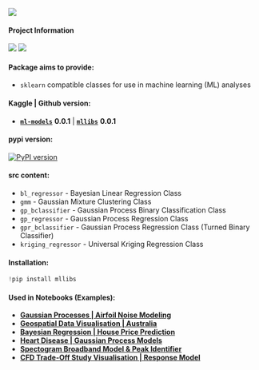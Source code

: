 ![](https://i.imgur.com/yKbiCE4.jpg)

#### **Project Information**
![](https://camo.githubusercontent.com/d38e6cc39779250a2835bf8ed3a72d10dbe3b05fa6527baa3f6f1e8e8bd056bf/68747470733a2f2f696d672e736869656c64732e696f2f62616467652f436f64652d507974686f6e2d696e666f726d6174696f6e616c3f7374796c653d666c6174266c6f676f3d707974686f6e266c6f676f436f6c6f723d776869746526636f6c6f723d326262633861) ![](https://badgen.net/badge/status/WIP/blue) 

#### **Package aims to provide:**
- <code>sklearn</code> compatible classes for use in machine learning (ML) analyses

#### **Kaggle** | **Github** version: 
- **<code>[ml-models](https://www.kaggle.com/datasets/shtrausslearning/ml-models)</code>** **0.0.1** | **<code>[mllibs](https://github.com/shtrausslearning/mllibs)</code>** **0.0.1**

#### pypi version:
[![PyPI version](https://badge.fury.io/py/mllibs.svg)](https://badge.fury.io/py/mllibs)

#### **src** content:
- `bl_regressor` - Bayesian Linear Regression Class
- `gmm` - Gaussian Mixture Clustering Class
- `gp_bclassifier` - Gaussian Process Binary Classification Class
- `gp_regressor` - Gaussian Process Regression Class
- `gpr_bclassifier` - Gaussian Process Regression Class (Turned Binary Classifier)
- `kriging_regressor` - Universal Kriging Regression Class

#### Installation:

```python
!pip install mllibs
```

#### **Used in Notebooks (Examples):**
- **[Gaussian Processes | Airfoil Noise Modeling](https://www.kaggle.com/code/shtrausslearning/gaussian-processes-airfoil-noise-modeling)**
- **[Geospatial Data Visualisation | Australia](https://www.kaggle.com/code/shtrausslearning/geospatial-data-visualisation-australia)**
- **[Bayesian Regression | House Price Prediction](https://www.kaggle.com/code/shtrausslearning/bayesian-regression-house-price-prediction)**
- **[Heart Disease | Gaussian Process Models](https://www.kaggle.com/code/shtrausslearning/heart-disease-gaussian-process-models)**
- **[Spectogram Broadband Model & Peak Identifier](https://www.kaggle.com/code/shtrausslearning/spectogram-broadband-model-peak-identifier)**
- **[CFD Trade-Off Study Visualisation | Response Model](https://www.kaggle.com/code/shtrausslearning/cfd-trade-off-study-visualisation-response-model)** 

